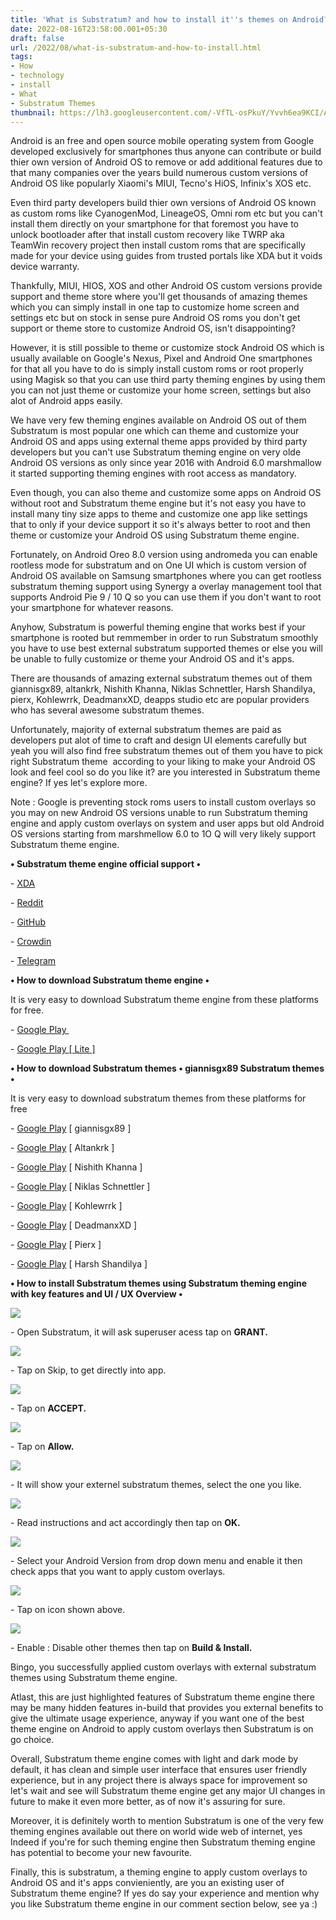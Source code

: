 ```yaml
---
title: 'What is Substratum? and how to install it''s themes on Android?'
date: 2022-08-16T23:58:00.001+05:30
draft: false
url: /2022/08/what-is-substratum-and-how-to-install.html
tags: 
- How
- technology
- install
- What
- Substratum Themes
thumbnail: https://lh3.googleusercontent.com/-VfTL-osPkuY/Yvvh6ea9KCI/AAAAAAAANI4/hTiyMWeMf1wizutGzwVLhLsCwQJprZn7gCNcBGAsYHQ/s1600/1660674532639520-0.png
---
```


  

Android is an free and open source mobile operating system from Google developed exclusively for smartphones thus anyone can contribute or build thier own version of Android OS to remove or add additional features due to that many companies over the years build numerous custom versions of Android OS like popularly Xiaomi's MIUI, Tecno's HiOS, Infinix's XOS etc.

  

Even third party developers build thier own versions of Android OS known as custom roms like CyanogenMod, LineageOS, Omni rom etc but you can't install them directly on your smartphone for that foremost you have to unlock bootloader after that install custom recovery like TWRP aka TeamWin recovery project then install custom roms that are specifically made for your device using guides from trusted portals like XDA but it voids device warranty.

  

Thankfully, MIUI, HIOS, XOS and other Android OS custom versions provide support and theme store where you'll get thousands of amazing themes which you can simply install in one tap to customize home screen and settings etc but on stock in sense pure Android OS roms you don't get support or theme store to customize Android OS, isn't disappointing?

  

However, it is still possible to theme or customize stock Android OS which is usually available on Google's Nexus, Pixel and Android One smartphones for that all you have to do is simply install custom roms or root properly using Magisk so that you can use third party theming engines by using them you can not just theme or customize your home screen, settings but also alot of Android apps easily.

  

We have very few theming engines available on Android OS out of them Substratum is most popular one which can theme and customize your Android OS and apps using external theme apps provided by third party developers but you can't use Substratum theming engine on very olde Android OS versions as only since year 2016 with Android 6.0 marshmallow it started supporting theming engines with root access as mandatory.

  

Even though, you can also theme and customize some apps on Android OS without root and Substratum theme engine but it's not easy you have to install many tiny size apps to theme and customize one app like settings that to only if your device support it so it's always better to root and then theme or customize your Android OS using Substratum theme engine.

  

Fortunately, on Android Oreo 8.0 version using andromeda you can enable rootless mode for substratum and on One UI which is custom version of Android OS available on Samsung smartphones where you can get rootless substratum theming support using Synergy a overlay management tool that supports Android Pie 9 / 10 Q so you can use them if you don't want to root your smartphone for whatever reasons.

  

Anyhow, Substratum is powerful theming engine that works best if your smartphone is rooted but remmember in order to run Substratum smoothly you have to use best external substratum supported themes or else you will be unable to fully customize or theme your Android OS and it's apps.

  

There are thousands of amazing external substratum themes out of them giannisgx89, altankrk, Nishith Khanna, Niklas Schnettler, Harsh Shandilya, pierx, Kohlewrrk, DeadmanxXD, deapps studio etc are popular providers who has several awesome substratum themes.

  

Unfortunately, majority of external substratum themes are paid as developers put alot of time to craft and design UI elements carefully but yeah you will also find free substratum themes out of them you have to pick right Substratum theme  according to your liking to make your Android OS look and feel cool so do you like it? are you interested in Substratum theme engine? If yes let's explore more.

  

Note : Google is preventing stock roms users to install custom overlays so you may on new Android OS versions unable to run Substratum theming engine and apply custom overlays on system and user apps but old Android OS versions starting from marshmellow 6.0 to 1O Q will very likely support Substratum theme engine.

  

**• Substratum theme engine official support •**

\- [XDA](https://forum.xda-developers.com/apps/substratum/)

\- [Reddit](https://www.reddit.com/r/Substratum/)  

\- [GitHub](https://www.github.com/substratum)

\- [Crowdin](http://translate.projektsubstratum.com/)  

\- [Telegram](https://telegram.me/substratum)

  

**• How to download Substratum theme engine •**

  

It is very easy to download Substratum theme engine from these platforms for free.

\- [Google Play ](https://play.google.com/store/apps/details?id=projekt.substratum)

\- [Google Play \[ Lite \]](https://play.google.com/store/apps/details?id=projekt.substratum.lite&hl=en_US&gl=US&referrer=utm_source=google&utm_medium=organic&utm_term=substratum+lite&pcampaignid=APPU_1_HdP7YtjnB5uHptQPgPe1gA4)

  

**• How to download Substratum themes • giannisgx89 Substratum themes •**

It is very easy to download substratum themes from these platforms for free 

  

\- [Google Play](https://play.google.com/store/apps/dev?id=8022764378868622320) \[ giannisgx89 \]

\- [Google Play](https://play.google.com/store/apps/dev?id=8959388472725399421) \[ Altankrk \]

\- [Google Play](https://play.google.com/store/apps/developer?id=Nishith+Khanna) \[ Nishith Khanna \]

\- [Google Play](https://play.google.com/store/apps/dev?id=6198484951774922169) \[ Niklas Schnettler \]

\- [Google Play](https://play.google.com/store/apps/dev?id=7406753509791880254) \[ Kohlewrrk \]

\- [Google Play](https://play.google.com/store/apps/dev?id=8465416293606933179) \[ DeadmanxXD \] 

\- [Google Play](https://play.google.com/store/apps/dev?id=4975451440308524890) \[ Pierx \]

\- [Google Play](https://play.google.com/store/apps/dev?id=5413946031582657641) \[ Harsh Shandilya \]

  

**• How to install Substratum themes using Substratum theming engine with key features and UI / UX Overview •**

 **![](https://lh3.googleusercontent.com/-E9bNyvalkQI/Yvvh5b6bc5I/AAAAAAAANI0/1MwXE9LXGKcv8MocOLEx9tzxPyrawwDbgCNcBGAsYHQ/s1600/1660674529621582-1.png)** 

\- Open Substratum, it will ask superuser acess tap on **GRANT.**

 **![](https://lh3.googleusercontent.com/-bL-Jcp2bkvw/Yvvh4qhR6ZI/AAAAAAAANIw/fgslrWOiDpUpa-3tpoMzZlWljp7U1cMMwCNcBGAsYHQ/s1600/1660674526384028-2.png)** 

\- Tap on Skip, to get directly into app.

  

 ![](https://lh3.googleusercontent.com/-m5GOjQoHERg/Yvvh3pyA7sI/AAAAAAAANIs/08VDEPRDueYDcs6SlxwXuVa8zS22EtkvgCNcBGAsYHQ/s1600/1660674522004404-3.png) 

  

\- Tap on **ACCEPT.**

 **![](https://lh3.googleusercontent.com/-wGGnIxv2NwI/Yvvh20VGNSI/AAAAAAAANIo/XmIRNeklc74Y3UeDq672JxBo5p2Utpf-gCNcBGAsYHQ/s1600/1660674518920704-4.png)** 

\- Tap on **Allow.**

 **![](https://lh3.googleusercontent.com/-BGKiOXn5LGs/Yvvh1rj4DvI/AAAAAAAANIk/6f9zUmIFn_Mqa78jgZq50mXoEzBmi9WNwCNcBGAsYHQ/s1600/1660674513953055-5.png)** 

\- It will show your externel substratum themes, select the one you like.

  

 ![](https://lh3.googleusercontent.com/--aMIXbkNK6w/Yvvh0iLDlDI/AAAAAAAANIg/Grk5WDn5cPAV0w9yWOXgPYODp0utVHXTgCNcBGAsYHQ/s1600/1660674509942856-6.png) 

  

\- Read instructions and act accordingly then tap on **OK.**

 **![](https://lh3.googleusercontent.com/-PGa-hWJI41Y/Yvvhz9s4ROI/AAAAAAAANIc/dMDhqHY6YFIsedLLcCJuEtWsqOfx_FBXACNcBGAsYHQ/s1600/1660674506410899-7.png)** 

\- Select your Android Version from drop down menu and enable it then check apps that you want to apply custom overlays.

  

 ![](https://lh3.googleusercontent.com/-YtHHWTt-BPo/YvvhyucP_EI/AAAAAAAANIY/MEgm-xDijDQjvrVIxBAP_URRD3P0cqlCwCNcBGAsYHQ/s1600/1660674501865412-8.png) 

  

\- Tap on icon shown above.

  

 ![](https://lh3.googleusercontent.com/-nHS3PMyln3c/YvvhxnGk1kI/AAAAAAAANIU/r203URxsu-kVi_PZ84DnrxpgsqlTKzSfQCNcBGAsYHQ/s1600/1660674498194729-9.png) 

  

\- Enable : Disable other themes then tap on **Build & Install.**

Bingo, you successfully applied custom overlays with external substratum themes using Substratum theme engine.

  

Atlast, this are just highlighted features of Substratum theme engine there may be many hidden features in-build that provides you external benefits to give the ultimate usage experience, anyway if you want one of the best theme engine on Android to apply custom overlays then Substratum is on go choice.

  

Overall, Substratum theme engine comes with light and dark mode by default, it has clean and simple user interface that ensures user friendly experience, but in any project there is always space for improvement so let's wait and see will Substratum theme engine get any major UI changes in future to make it even more better, as of now it's assuring for sure.

  

Moreover, it is definitely worth to mention Substratum is one of the very few theming engines available out there on world wide web of internet, yes Indeed if you're for such theming engine then Substratum theming engine has potential to become your new favourite.

  

Finally, this is substratum, a theming engine to apply custom overlays to Android OS and it's apps convieniently, are you an existing user of Substratum theme engine? If yes do say your experience and mention why you like Substratum theme engine in our comment section below, see ya :)